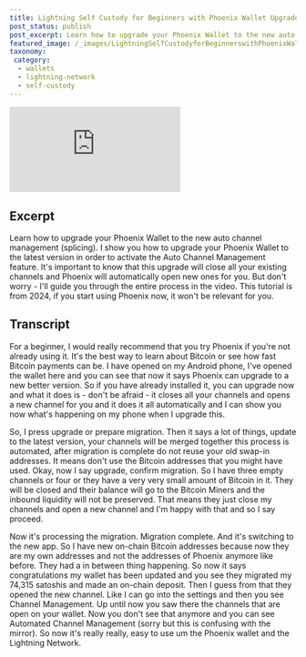 ```yaml
---
title: Lightning Self Custody for Beginners with Phoenix Wallet Upgrade
post_status: publish
post_excerpt: Learn how to upgrade your Phoenix Wallet to the new auto channel management.
featured_image: /_images/LightningSelfCustodyforBeginnerswithPhoenixWalletUpgrade.jpg
taxonomy:
 category:
  - wallets
  - lightning-network
  - self-custody
---
```


<iframe src="https://player.vimeo.com/video/1019654530?badge=0&amp;autopause=0&amp;player_id=0&amp;app_id=58479" frameborder="0" allow="autoplay; fullscreen; picture-in-picture; clipboard-write; encrypted-media" title="Lightning Self-Custody for Beginners with Phoenix Wallet Upgrade"></iframe>

<div style="margin-bottom:30px;"></div>

## Excerpt

Learn how to upgrade your Phoenix Wallet to the new auto channel management (splicing). I show you how to upgrade your Phoenix Wallet to the latest version in order to activate the Auto Channel Management feature. It's important to know that this upgrade will close all your existing channels and Phoenix will automatically open new ones for you. But don't worry - I'll guide you through the entire process in the video. This tutorial is from 2024, if you start using Phoenix now, it won't be relevant for you.

## Transcript

For a beginner, I would really recommend that you try Phoenix if you're not already using it. It's the best way to learn about Bitcoin or see how fast Bitcoin payments can be. I have opened on my Android phone, I've opened the wallet here and you can see that now it says Phoenix can upgrade to a new better version. So if you have already installed it, you can upgrade now and what it does is - don't be afraid - it closes all your channels and opens a new channel for you and it does it all automatically and I can show you now what's happening on my phone when I upgrade this.

So, I press upgrade or prepare migration. Then it says a lot of things, update to the latest version, your channels will be merged together this process is automated, after migration is complete do not reuse your old swap-in addresses. It means don't use the Bitcoin addresses that you might have used. Okay, now I say upgrade, confirm migration. So I have three empty channels or four or they have a very very small amount of Bitcoin in it. They will be closed and their balance will go to the Bitcoin Miners and the inbound liquidity will not be preserved. That means they just close my channels and open a new channel and I'm happy with that and so I say proceed.

Now it's processing the migration. Migration complete. And it's switching to the new app. So I have new on-chain Bitcoin addresses because now they are my own addresses and not the addresses of Phoenix anymore like before. They had a in between thing happening. So now it says congratulations my wallet has been updated and you see they migrated my 74,315 satoshis and made an on-chain deposit. Then I guess from that they opened the new channel. Like I can go into the settings and then you see Channel Management. Up until now you saw there the channels that are open on your wallet. Now you don't see that anymore and you can see Automated Channel Management (sorry but this is confusing with the mirror). So now it's really really, easy to use um the Phoenix wallet and the Lightning Network.
